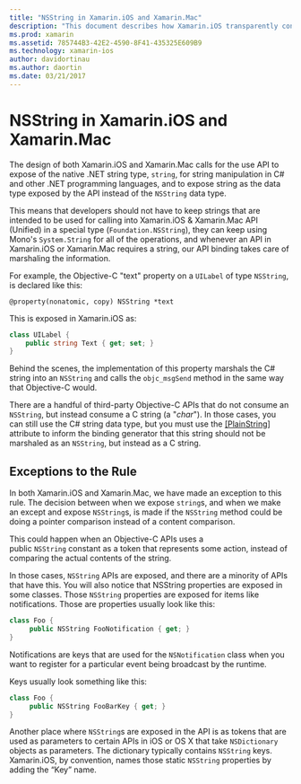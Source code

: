 ```yaml
---
title: "NSString in Xamarin.iOS and Xamarin.Mac"
description: "This document describes how Xamarin.iOS transparently converts NSString objects to C# string objects, when this does not happen."
ms.prod: xamarin
ms.assetid: 785744B3-42E2-4590-8F41-435325E609B9
ms.technology: xamarin-ios
author: davidortinau
ms.author: daortin
ms.date: 03/21/2017
---
```


# NSString in Xamarin.iOS and Xamarin.Mac

The design of both Xamarin.iOS and Xamarin.Mac calls for the use API to expose of the native .NET string type, `string`, for string manipulation in C# and other .NET programming languages, and to expose string as the data type exposed by the API instead of the `NSString` data type.

This means that developers should not have to keep strings that are intended
to be used for calling into Xamarin.iOS & Xamarin.Mac API (Unified) in a special type
(`Foundation.NSString`), they can keep
using Mono's `System.String` for all of the operations, and whenever an API in
Xamarin.iOS or Xamarin.Mac requires a string, our API binding takes care of
marshaling the information.

For example, the Objective-C "text" property on a `UILabel` of type `NSString`,
is declared like this:

```objc
@property(nonatomic, copy) NSString *text
```

This is exposed in Xamarin.iOS as:

```csharp
class UILabel {
    public string Text { get; set; }
}
```

Behind the scenes, the implementation of this property marshals the C# string
into an `NSString` and calls the `objc_msgSend` method in the same way that
Objective-C would.

There are a handful of third-party Objective-C APIs that do not consume an
`NSString`, but instead consume a C string (a "*char*"). In those cases,
you can still use the C# string data type, but you must use the 
[[PlainString]](~/cross-platform/macios/binding/objective-c-libraries.md) 
attribute to inform the binding generator that this string
should not be marshaled as an `NSString`, but instead as a C string.

 <a name="Exceptions_to_the_Rule"></a>

## Exceptions to the Rule

In both Xamarin.iOS and Xamarin.Mac, we have made an exception to this rule. The decision between when we expose `string`s, and when we make an except and expose `NSString`s, is made if the `NSString` method could be doing a pointer comparison instead of a content comparison.

This could happen when an Objective-C APIs uses a public `NSString` constant as a token that represents some action, instead of comparing the actual contents of the string.

In those cases, `NSString` APIs are exposed, and there are a minority of APIs that have this. You will also notice that NSString properties are exposed in some classes. Those  `NSString` properties are exposed for items like notifications. Those are properties usually look like this:

```csharp
class Foo {
     public NSString FooNotification { get; }
}
```

Notifications are keys that are used for the `NSNotification` class when you want to register for a particular event being broadcast by the runtime.

Keys usually look something like this:

```csharp
class Foo {
     public NSString FooBarKey { get; }
}
```

Another place where `NSString`s are exposed in the API is as tokens that are
used as parameters to certain APIs in iOS or OS X that take `NSDictionary` objects
as parameters. The dictionary typically contains `NSString` keys. Xamarin.iOS, by
convention, names those static `NSString` properties by adding the “Key” name.
